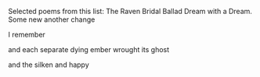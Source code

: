Selected poems from this list:
The Raven 
Bridal Ballad
Dream with a Dream.
Some new
another change

I remember

and each separate dying ember wrought its ghost




and the silken and happy

